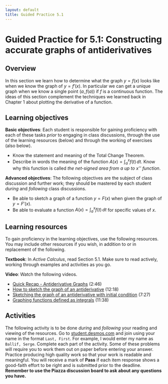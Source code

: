 ```yaml
---
layout: default
title: Guided Practice 5.1
---
```


# Guided Practice for 5.1: Constructing accurate graphs of antiderivatives

## Overview

In this section we learn how to determine what the graph $y=f(x)$ looks like when we know the graph of $y=f'(x)$. In particular we  can get a unique graph when we know a single point $(a,f(a))$ if $f$ is a continuous function. The ideas of this section complement the techniques we learned back in Chapter 1 about plotting the derivative of a function.


## Learning objectives

__Basic objectives__: Each student is responsible for gaining proficiency with each of these tasks _prior_ to engaging in class discussions, through the use of the learning resources (below) and through the working of exercises (also below).

- Know the statement and meaning of the Total Change Theorem.
- Describe in words the meaning of the function $A(x)=\int_a^x f(t)\,dt$. Know why this function is called _the net-signed area from $a$ up to $x$'' function_.

__Advanced objectives__: The following objectives are the subject of class discussion and further work; they should be mastered by each student _during_ and _following_ class discussions.

- Be able to sketch a graph of a function $y=F(x)$ when given the graph of $y=F'(x)$.
- Be able to evaluate a function $A(x)=\int_a^x f(t)\,dt$ for specific values of $x$.


## Learning resources

To gain proficiency in the learning objectives, use the following resources. You may include other resources if you wish, in addition to or in replacement of the following.

__Textbook__: In _Active Calculus_, read Section 5.1. Make sure to read actively, working through examples and activities as you go.

__Video__: Watch the following videos.

- [Quick Recap - Antiderivative Graphs](https://www.youtube.com/watch?v=4hpgCbte6KU&list=PL9bIjQJDwfGtewW75Nw7PnGNSkfqwAm3v&index=2) (2:46)
- [How to sketch the graph of an antiderivative](https://www.youtube.com/watch?v=lLtJhAy_MXM&list=PL9bIjQJDwfGtewW75Nw7PnGNSkfqwAm3v&index=3) (12:18)
- [Sketching the graph of an antiderivative with initial condition](https://www.youtube.com/watch?v=hAXOkxXM_ss&list=PL9bIjQJDwfGtewW75Nw7PnGNSkfqwAm3v&index=4) (7:27)
- [Graphing functions defined as integrals](https://www.youtube.com/watch?v=qe-ViJhJYB4&list=PL9bIjQJDwfGtewW75Nw7PnGNSkfqwAm3v&index=5) (11:38)


## Activities

The following activity is to be done _during_ and _following_ your reading and viewing of the resources. Go to [student.desmos.com](https://student.desmos.com/?prepopulateCode=RRT55B) and join using your name in the format `Last, First`. For example, I would enter my name as `Ballif, Serge`. Complete each part of the activity. Some of these problems will require you to work them out on paper before entering your answer. Practice producing high quality work so that your work is readable and meaningful. You will receive a mark of __Pass__ if each item response shows a good-faith effort to be right and is submitted prior to the deadline. __Remember to use the Piazza discussion board to ask about any questions you have.__
